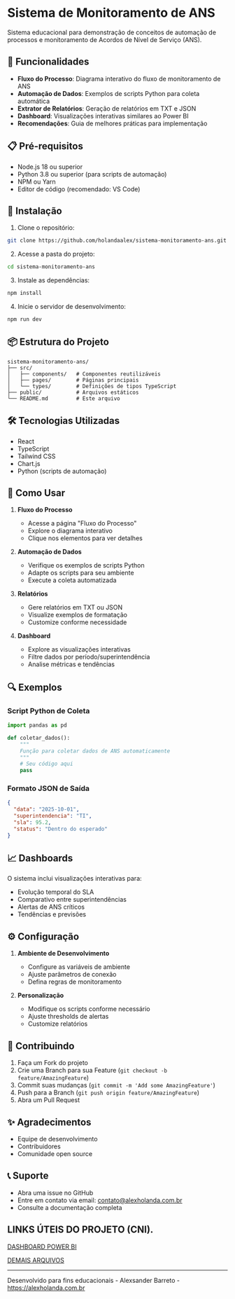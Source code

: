 # Sistema de Monitoramento de ANS

Sistema educacional para demonstração de conceitos de automação de processos e monitoramento de Acordos de Nível de Serviço (ANS).

## 🚀 Funcionalidades

- **Fluxo do Processo**: Diagrama interativo do fluxo de monitoramento de ANS
- **Automação de Dados**: Exemplos de scripts Python para coleta automática
- **Extrator de Relatórios**: Geração de relatórios em TXT e JSON
- **Dashboard**: Visualizações interativas similares ao Power BI
- **Recomendações**: Guia de melhores práticas para implementação

## 📋 Pré-requisitos

- Node.js 18 ou superior
- Python 3.8 ou superior (para scripts de automação)
- NPM ou Yarn
- Editor de código (recomendado: VS Code)

## 🔧 Instalação

1. Clone o repositório:
```bash
git clone https://github.com/holandaalex/sistema-monitoramento-ans.git
```

2. Acesse a pasta do projeto:
```bash
cd sistema-monitoramento-ans
```

3. Instale as dependências:
```bash
npm install
```

4. Inicie o servidor de desenvolvimento:
```bash
npm run dev
```

## 📦 Estrutura do Projeto

```
sistema-monitoramento-ans/
├── src/
│   ├── components/   # Componentes reutilizáveis
│   ├── pages/        # Páginas principais
│   └── types/        # Definições de tipos TypeScript
├── public/           # Arquivos estáticos
└── README.md         # Este arquivo
```

## 🛠️ Tecnologias Utilizadas

- React
- TypeScript
- Tailwind CSS
- Chart.js
- Python (scripts de automação)

## 📖 Como Usar

1. **Fluxo do Processo**
   - Acesse a página "Fluxo do Processo"
   - Explore o diagrama interativo
   - Clique nos elementos para ver detalhes

2. **Automação de Dados**
   - Verifique os exemplos de scripts Python
   - Adapte os scripts para seu ambiente
   - Execute a coleta automatizada

3. **Relatórios**
   - Gere relatórios em TXT ou JSON
   - Visualize exemplos de formatação
   - Customize conforme necessidade

4. **Dashboard**
   - Explore as visualizações interativas
   - Filtre dados por período/superintendência
   - Analise métricas e tendências

## 🔍 Exemplos

### Script Python de Coleta
```python
import pandas as pd

def coletar_dados():
    """
    Função para coletar dados de ANS automaticamente
    """
    # Seu código aqui
    pass
```

### Formato JSON de Saída
```json
{
  "data": "2025-10-01",
  "superintendencia": "TI",
  "sla": 95.2,
  "status": "Dentro do esperado"
}
```

## 📈 Dashboards

O sistema inclui visualizações interativas para:
- Evolução temporal do SLA
- Comparativo entre superintendências
- Alertas de ANS críticos
- Tendências e previsões

## ⚙️ Configuração

1. **Ambiente de Desenvolvimento**
   - Configure as variáveis de ambiente
   - Ajuste parâmetros de conexão
   - Defina regras de monitoramento

2. **Personalização**
   - Modifique os scripts conforme necessário
   - Ajuste thresholds de alertas
   - Customize relatórios

## 🤝 Contribuindo

1. Faça um Fork do projeto
2. Crie uma Branch para sua Feature (`git checkout -b feature/AmazingFeature`)
3. Commit suas mudanças (`git commit -m 'Add some AmazingFeature'`)
4. Push para a Branch (`git push origin feature/AmazingFeature`)
5. Abra um Pull Request


## ✨ Agradecimentos

- Equipe de desenvolvimento
- Contribuidores
- Comunidade open source


## 📞 Suporte

- Abra uma issue no GitHub
- Entre em contato via email: contato@alexholanda.com.br
- Consulte a documentação completa




## LINKS ÚTEIS DO PROJETO (CNI).

[DASHBOARD POWER BI](https://app.powerbi.com/groups/34c0e42e-36ce-4118-9369-b83d5e5df7a9/reports/cb66d2c1-80db-42da-a34e-5689d2251894?ctid=88af54ad-8e90-4d56-b613-6e5bf824ab6b&pbi_source=linkShare)


[DEMAIS ARQUIVOS](https://drive.google.com/drive/folders/11Iz4u40QWwylVqj2iwDRKQt_uGuf9tsG?usp=sharing)


---

Desenvolvido para fins educacionais - Alexsander Barreto - https://alexholanda.com.br
